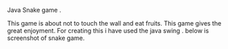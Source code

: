 Java Snake game .


This game is about not to touch the wall and eat fruits.
This game gives the great enjoyment.
For creating this i have used the java swing .
below is screenshot of snake game.

